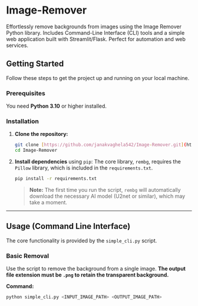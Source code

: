 # Image-Remover
Effortlessly remove backgrounds from images using the Image Remover Python library. Includes Command-Line Interface (CLI) tools and a simple web application built with Streamlit/Flask. Perfect for automation and web services.

## Getting Started
Follow these steps to get the project up and running on your local machine.

### Prerequisites
You need **Python 3.10** or higher installed.

### Installation
1.  **Clone the repository:**
    ```bash
    git clone [https://github.com/janakvaghela542/Image-Remover.git](https://github.com/YOUR_USERNAME/Image-Remover.git)
    cd Image-Remover
    ```

2.  **Install dependencies** using `pip`:
    The core library, `rembg`, requires the `Pillow` library, which is included in the `requirements.txt`.

    ```bash
    pip install -r requirements.txt
    ```

    > **Note:** The first time you run the script, `rembg` will automatically download the necessary AI model (U2net or similar), which may take a moment.

---

## Usage (Command Line Interface)

The core functionality is provided by the `simple_cli.py` script.

### Basic Removal

Use the script to remove the background from a single image. **The output file extension must be `.png` to retain the transparent background.**

**Command:**
```bash
python simple_cli.py <INPUT_IMAGE_PATH> <OUTPUT_IMAGE_PATH>
